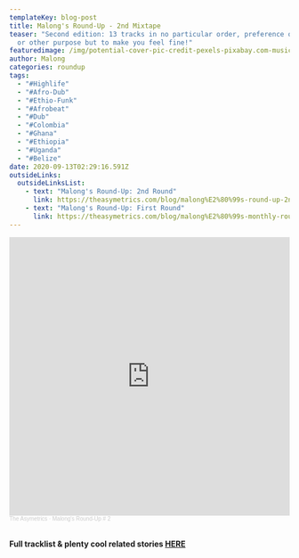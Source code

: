 ```yaml
---
templateKey: blog-post
title: Malong's Round-Up - 2nd Mixtape
teaser: "Second edition: 13 tracks in no particular order, preference of genre,
  or other purpose but to make you feel fine!"
featuredimage: /img/potential-cover-pic-credit-pexels-pixabay.com-music-1285165_1280.jpg
author: Malong
categories: roundup
tags:
  - "#Highlife"
  - "#Afro-Dub"
  - "#Ethio-Funk"
  - "#Afrobeat"
  - "#Dub"
  - "#Colombia"
  - "#Ghana"
  - "#Ethiopia"
  - "#Uganda"
  - "#Belize"
date: 2020-09-13T02:29:16.591Z
outsideLinks:
  outsideLinksList:
    - text: "Malong's Round-Up: 2nd Round"
      link: https://theasymetrics.com/blog/malong%E2%80%99s-round-up-2nd-round/
    - text: "Malong's Round-Up: First Round"
      link: https://theasymetrics.com/blog/malong%E2%80%99s-monthly-round-up-%E2%80%93-first-round/
---
```

<iframe width="100%" height="500" scrolling="no" frameborder="no" allow="autoplay" src="https://w.soundcloud.com/player/?url=https%3A//api.soundcloud.com/tracks/892377514&color=%23ff5500&auto_play=false&hide_related=false&show_comments=true&show_user=true&show_reposts=false&show_teaser=true&visual=true"></iframe><div style="font-size: 10px; color: #cccccc;line-break: anywhere;word-break: normal;overflow: hidden;white-space: nowrap;text-overflow: ellipsis; font-family: Interstate,Lucida Grande,Lucida Sans Unicode,Lucida Sans,Garuda,Verdana,Tahoma,sans-serif;font-weight: 100;"><a href="https://soundcloud.com/the-asymetrics" title="The Asymetrics" target="_blank" style="color: #cccccc; text-decoration: none;">The Asymetrics</a> · <a href="https://soundcloud.com/the-asymetrics/malongs-round-up-2" title="Malong&#x27;s Round-Up # 2" target="_blank" style="color: #cccccc; text-decoration: none;">Malong&#x27;s Round-Up # 2</a></div>

<br>

**Full tracklist & plenty cool related stories [HERE](https://theasymetrics.com/malong%E2%80%99s-round-up-2nd-round/)**